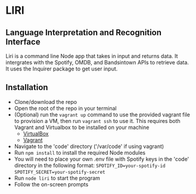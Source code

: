 # LIRI
## Language Interpretation and Recognition Interface

Liri is a command line Node app that takes in input and returns data. It intergrates with the Spotify, OMDB, and Bandsintown APIs to retrieve data. It uses the Inquirer package to get user input.

## Installation

- Clone/download the repo
- Open the root of the repo in your terminal
- (Optional) run the `vagrant up` command to use the provided vagrant file to provision a VM, then run `vagrant ssh` to use it. This requires both Vagrant and Virtualbox to be installed on your machine
    * [VirtualBox](https://www.virtualbox.org/wiki/Downloads)
    * [Vagrant](https://www.vagrantup.com/downloads.html)
- Navigate to the 'code' directory ('/var/code' if using vagrant)
- Run `npm install` to install the required Node modules
- You will need to place your own .env file with Spotify keys in the 'code' directory in the following format:
    `SPOTIFY_ID=your-spotify-id`
    `SPOTIFY_SECRET=your-spotify-secret`
- Run `node liri` to start the program
- Follow the on-screen prompts


